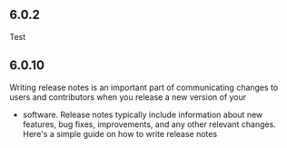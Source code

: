 ## 6.0.2
Test
## 6.0.10
Writing release notes is an important part of communicating changes to users and contributors when you release a new version of your 

* software. Release notes typically include information about new features, bug fixes, improvements, and any other relevant changes. Here's a simple guide on how to write release notes
